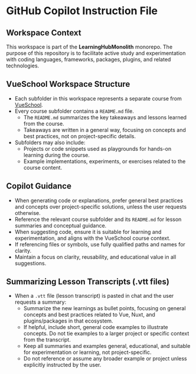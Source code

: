 # GitHub Copilot Instruction File

## Workspace Context

This workspace is part of the **LearningHubMonolith** monorepo. The purpose of this repository is to facilitate active study and experimentation with coding languages, frameworks, packages, plugins, and related technologies.

## VueSchool Workspace Structure

-   Each subfolder in this workspace represents a separate course from [VueSchool](https://vueschool.io/).
-   Every course subfolder contains a `README.md` file.
    -   The `README.md` summarizes the key takeaways and lessons learned from the course.
    -   Takeaways are written in a general way, focusing on concepts and best practices, not on project-specific details.
-   Subfolders may also include:
    -   Projects or code snippets used as playgrounds for hands-on learning during the course.
    -   Example implementations, experiments, or exercises related to the course content.

## Copilot Guidance

-   When generating code or explanations, prefer general best practices and concepts over project-specific solutions, unless the user requests otherwise.
-   Reference the relevant course subfolder and its `README.md` for lesson summaries and conceptual guidance.
-   When suggesting code, ensure it is suitable for learning and experimentation, and aligns with the VueSchool course context.
-   If referencing files or symbols, use fully qualified paths and names for clarity.
-   Maintain a focus on clarity, reusability, and educational value in all suggestions.

## Summarizing Lesson Transcripts (.vtt files)

-   When a `.vtt` file (lesson transcript) is pasted in chat and the user requests a summary:
    -   Summarize the new learnings as bullet points, focusing on general concepts and best practices related to Vue, Nuxt, and plugins/packages in that ecosystem.
    -   If helpful, include short, general code examples to illustrate concepts. Do not tie examples to a larger project or specific context from the transcript.
    -   Keep all summaries and examples general, educational, and suitable for experimentation or learning, not project-specific.
    -   Do not reference or assume any broader example or project unless explicitly instructed by the user.
